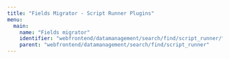 ```yaml
---
title: "Fields Migrator - Script Runner Plugins"
menu:
  main:
    name: "Fields migrator"
    identifier: "webfrontend/datamanagement/search/find/script_runner/fields_migrator"
    parent: "webfrontend/datamanagement/search/find/script_runner"
---
```


